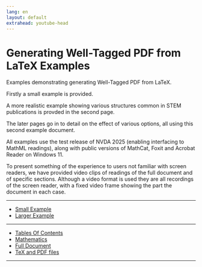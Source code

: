 ```yaml
---
lang: en
layout: default
extrahead: youtube-head
---
```


# Generating Well-Tagged PDF from LaTeX Examples


Examples demonstrating generating Well-Tagged PDF from LaTeX.

Firstly a small example is provided.

A more realistic example showing various structures common in STEM publications
is provded in the second page.

The later pages go in to detail on the effect of various options, all using
this second example document.

All examples use the test release of NVDA 2025 (enabling interfacing
to MathML readings), along with public versions of MathCat, Foxit and
Acrobat Reader on Windows 11.

To present something of the experience to users not familiar with screen
readers, we have provided video clips of readings of the full document
and of specific sections. Although a video format is used they are all
recordings of the screen reader, with a fixed video frame showing the
part the document in each case.


----

 * [Small Example](small-example)
 * [Larger Example](larger-example)
 
----

 * [Tables Of Contents](toc)
 * [Mathematics](math)
 * [Full Document](fulldoc)
 * [TeX and PDF files](sources)

----
